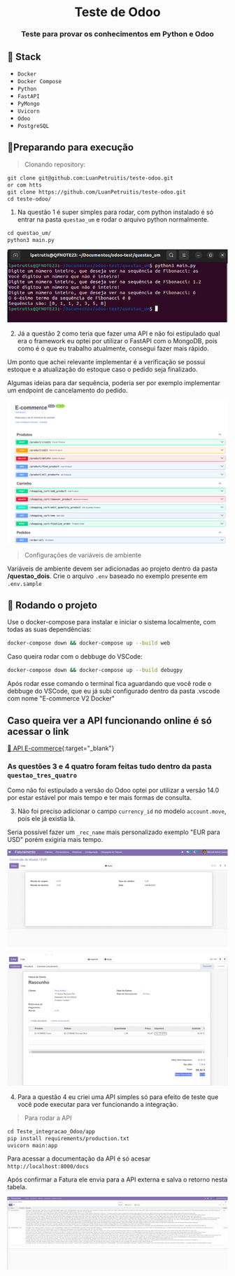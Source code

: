 <h1 align="center">Teste de Odoo</h1>

<h3 align="center">
Teste para provar os conhecimentos em Python e Odoo
</h3>

## 🚀 Stack

- `Docker`
- `Docker Compose`
- `Python`
- `FastAPI`
- `PyMongo`
- `Uvicorn`
- `Odoo`
- `PostgreSQL`

## 🏃Preparando para execução

> Clonando repository:

```shell
git clone git@github.com:LuanPetruitis/teste-odoo.git
or com htts
git clone https://github.com/LuanPetruitis/teste-odoo.git
cd teste-odoo/
```
1) Na questão 1 é super simples para rodar, com python instalado é só entrar na pasta `questao_um` e rodar o arquivo python normalmente.

```shell
cd questao_um/
python3 main.py
```

![Imagem da Questão um executada no terminal](./imagens/questao_um.png)

2) Já a questão 2 como teria que fazer uma API e não foi estipulado qual era o framework eu optei por utilizar o FastAPI com o MongoDB, pois como é o que eu trabalho atualmente, consegui fazer mais rápido.

Um ponto que achei relevante implementar é a verificação se possui estoque e a atualização do estoque caso o pedido seja finalizado.

Algumas ideias para dar sequência, poderia ser por exemplo implementar um endpoint de cancelamento do pedido.

![Imagem da Docs da API](./imagens/questao_dois.png)


> Configurações de variáveis de ambiente

Variáveis de ambiente devem ser adicionadas ao projeto dentro da pasta **/questao_dois**. Crie o arquivo `.env` baseado no exemplo presente em `.env.sample`

## 🚆 Rodando o projeto

Use o docker-compose para instalar e iniciar o sistema localmente, com todas as suas dependências:

```bash
docker-compose down && docker-compose up --build web
```

Caso queira rodar com o debbuge do VSCode:
```bash
docker-compose down && docker-compose up --build debugpy
```
Após rodar esse comando o terminal fica aguardando que você rode o debbuge do VSCode, que eu já subi configurado dentro da pasta .vscode com nome "E-commerce V2 Docker"


## Caso queira ver a API funcionando online é só acessar o link
[🔗 API E-commerce]([url](https://e-commerce-jw0g.onrender.com/docs)){:target="_blank"}

### As questões 3 e 4 quatro foram feitas tudo dentro da pasta `questao_tres_quatro`

Como não foi estipulado a versão do Odoo optei por utilizar a versão 14.0 por estar estável por mais tempo e ter mais formas de consulta.

3) Não foi preciso adicionar o campo `currency_id` no modelo `account.move`, pois ele já existia lá.

Seria possível fazer um `_rec_name` mais personalizado exemplo "EUR para USD" porém exigiria mais tempo.

![Cadastro Taxa Cambio](./imagens/cadastro_cambio.png)


![Campo de total convertido](./imagens/total_convertido.png)

4) Para a questão 4 eu criei uma API simples só para efeito de teste que você pode executar para ver funcionando a integração.

> Para rodar a API
```shell
cd Teste_integracao_Odoo/app
pip install requirements/production.txt
uvicorn main:app
```

Para acessar a documentação da API é só acesar `http://localhost:8000/docs`

Após confirmar a Fatura ele envia para a API externa e salva o retorno nesta tabela.

![Tela de Integração de Faturas](./imagens/integracao_faturas.png)
